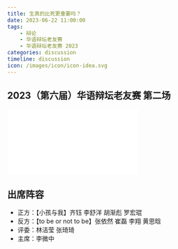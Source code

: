 ```yaml
---
title: 生真的比死更重要吗？
date: 2023-06-22 11:00:00
tags:
    - 辩论
    - 华语辩坛老友赛
    - 华语辩坛老友赛 2023
categories: discussion
timeline: discussion
icon: /images/icon/icon-idea.svg
---
```

  
## 2023（第六届）华语辩坛老友赛 第二场

<div class="video-container">
    <iframe src="//player.bilibili.com/player.html?aid=530107600&bvid=BV1Ju41187NB&cid=1172124223&page=1" scrolling="no" border="0" frameborder="no" framespacing="0" allowfullscreen="true"> </iframe>
</div>

## 出席阵容

- 正方：【小孩与我】齐钰 李舒洋 胡渐彪 罗宏琨
- 反方：【to be or not to be】张依然 崔磊 李翔 黄思晗
- 评委：林洁莹 张琦琦
- 主席：李微中
